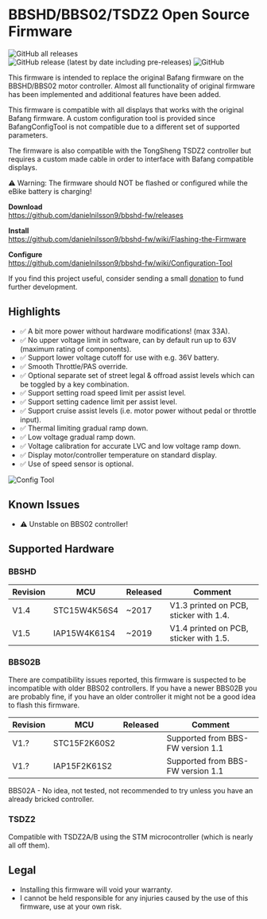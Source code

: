 # BBSHD/BBS02/TSDZ2 Open Source Firmware

![GitHub all releases](https://img.shields.io/github/downloads/danielnilsson9/bbs-fw/total?style=for-the-badge)
![GitHub release (latest by date including pre-releases)](https://img.shields.io/github/v/release/danielnilsson9/bbs-fw?include_prereleases&style=for-the-badge)
![GitHub](https://img.shields.io/github/license/danielnilsson9/bbs-fw?style=for-the-badge)

This firmware is intended to replace the original Bafang firmware on the BBSHD/BBS02 motor controller. Almost all functionality of original firmware has been implemented and additional features have been added.

This firmware is compatible with all displays that works with the original Bafang firmware. A custom configuration tool is provided since BafangConfigTool is not compatible due to a different set of supported parameters.

The firmware is also compatible with the TongSheng TSDZ2 controller but requires a custom made cable in order to interface with Bafang compatible displays.

⚠️ Warning: The firmware should NOT be flashed or configured while the eBike battery is charging!

**Download**  
https://github.com/danielnilsson9/bbshd-fw/releases

**Install**  
https://github.com/danielnilsson9/bbshd-fw/wiki/Flashing-the-Firmware

**Configure**  
https://github.com/danielnilsson9/bbshd-fw/wiki/Configuration-Tool


If you find this project useful, consider sending a small [donation](https://www.paypal.com/donate/?business=LVAYFCMQYN8F4&no_recurring=0&item_name=BBSHD-FW&currency_code=USD) to fund further development.


## Highlights
* ✅ A bit more power without hardware modifications! (max 33A). 
* ✅ No upper voltage limit in software, can by default run up to 63V (maximum rating of components).
* ✅ Support lower voltage cutoff for use with e.g. 36V battery.
* ✅ Smooth Throttle/PAS override.
* ✅ Optional separate set of street legal & offroad assist levels which can be toggled by a key combination.
* ✅ Support setting road speed limit per assist level.
* ✅ Support setting cadence limit per assist level.
* ✅ Support cruise assist levels (i.e. motor power without pedal or throttle input).
* ✅ Thermal limiting gradual ramp down.
* ✅ Low voltage gradual ramp down.
* ✅ Voltage calibration for accurate LVC and low voltage ramp down.
* ✅ Display motor/controller temperature on standard display.
* ✅ Use of speed sensor is optional.

![Config Tool](https://raw.githubusercontent.com/wiki/danielnilsson9/bbshd-fw/img/config_tool/config_tool3.png)

## Known Issues
* ⚠️ Unstable on BBS02 controller!


## Supported Hardware

### BBSHD

Revision | MCU          | Released    | Comment
-------- | ------------ | ----------- | --------------------
V1.4     | STC15W4K56S4 | ~2017       | V1.3 printed on PCB, sticker with 1.4.
V1.5     | IAP15W4K61S4 | ~2019       | V1.4 printed on PCB, sticker with 1.5.

### BBS02B
There are compatibility issues reported, this firmware is suspected to be incompatible with older BBS02 controllers.
If you have a newer BBS02B you are probably fine, if you have an older controller it might not be a good idea to flash this firmware.

Revision | MCU          | Released    | Comment
-------- | ------------ | ----------- | --------------------
V1.?     | STC15F2K60S2 |             | Supported from BBS-FW version 1.1
V1.?     | IAP15F2K61S2 |             | Supported from BBS-FW version 1.1

BBS02A - No idea, not tested, not recommended to try unless you have an already bricked controller.

### TSDZ2
Compatible with TSDZ2A/B using the STM microcontroller (which is nearly all off them).

## Legal
* Installing this firmware will void your warranty.
* I cannot be held responsible for any injuries caused by the use of this firmware, use at your own risk.
